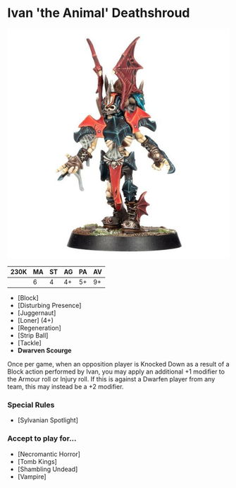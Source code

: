# Ivan 'the Animal' Deathshroud

![](../media/starplayers/IvanAnimal1.jpg)

| 230K | MA | ST | AG | PA | AV |
| ----- | -- | - | -- | -- | -- |
|       | 6|	4	|4+	|5+	|9+|

* [Block]
* [Disturbing Presence]
* [Juggernaut]
* [Loner] (4+)
* [Regeneration]
* [Strip Ball]
* [Tackle]
* **Dwarven Scourge**

Once per game, when an opposition player is Knocked Down as a result of a Block action performed by Ivan, you may apply an additional +1 modifier to the Armour roll or Injury roll. If this is against a Dwarfen player from any team, this may instead be a +2 modifier.

### Special Rules

* [Sylvanian Spotlight]

### Accept to play for...

* [Necromantic Horror]
* [Tomb Kings]
* [Shambling Undead]
* [Vampire]
